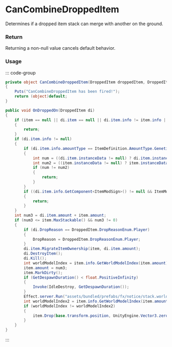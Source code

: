 # CanCombineDroppedItem
<Badge type="info" text="Item"/>[<Badge type="danger" text="Carbon Compatible"/>](https://github.com/CarbonCommunity/Carbon)[<Badge type="warning" text="Oxide Compatible"/>](https://github.com/OxideMod/Oxide.Rust)
Determines if a dropped item stack can merge with another on the ground.

### Return
Returning a non-null value cancels default behavior.

### Usage
::: code-group
```csharp [Example]
private object CanCombineDroppedItem(DroppedItem droppedItem, DroppedItem di)
{
	Puts("CanCombineDroppedItem has been fired!");
	return (object)default;
}
```
```csharp [Source — Assembly-CSharp @ DroppedItem]
public void OnDroppedOn(DroppedItem di)
{
	if (item == null || di.item == null || di.item.info != item.info || (di.item.IsBlueprint() && di.item.blueprintTarget != item.blueprintTarget) || NeverCombine || di.NeverCombine || (di.item.hasCondition && di.item.condition != di.item.maxCondition) || (item.hasCondition && item.condition != item.maxCondition))
	{
		return;
	}
	if (di.item.info != null)
	{
		if (di.item.info.amountType == ItemDefinition.AmountType.Genetics)
		{
			int num = ((di.item.instanceData != null) ? di.item.instanceData.dataInt : (-1));
			int num2 = ((item.instanceData != null) ? item.instanceData.dataInt : (-1));
			if (num != num2)
			{
				return;
			}
		}
		if ((di.item.info.GetComponent<ItemModSign>() != null && ItemModAssociatedEntity<SignContent>.GetAssociatedEntity(di.item) != null) || (item.info != null && item.info.GetComponent<ItemModSign>() != null && ItemModAssociatedEntity<SignContent>.GetAssociatedEntity(item) != null))
		{
			return;
		}
	}
	int num3 = di.item.amount + item.amount;
	if (num3 <= item.MaxStackable() && num3 != 0)
	{
		if (di.DropReason == DroppedItem.DropReasonEnum.Player)
		{
			DropReason = DroppedItem.DropReasonEnum.Player;
		}
		di.item.MigrateItemOwnership(item, di.item.amount);
		di.DestroyItem();
		di.Kill();
		int worldModelIndex = item.info.GetWorldModelIndex(item.amount);
		item.amount = num3;
		item.MarkDirty();
		if (GetDespawnDuration() < float.PositiveInfinity)
		{
			Invoke(IdleDestroy, GetDespawnDuration());
		}
		Effect.server.Run("assets/bundled/prefabs/fx/notice/stack.world.fx.prefab", this, 0u, UnityEngine.Vector3.zero, UnityEngine.Vector3.zero);
		int worldModelIndex2 = item.info.GetWorldModelIndex(item.amount);
		if (worldModelIndex != worldModelIndex2)
		{
			item.Drop(base.transform.position, UnityEngine.Vector3.zero, base.transform.rotation);
		}
	}
}

```
:::

